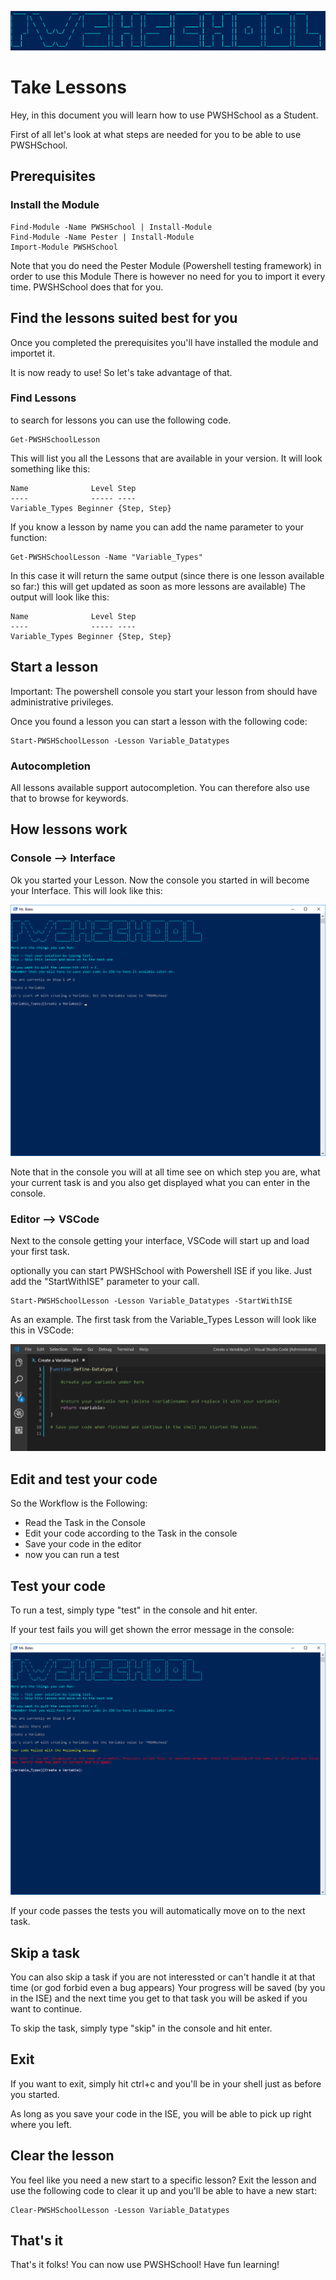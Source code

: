 ![PWSHSchool](../Img/PWSHSchool.png)

# Take Lessons

Hey, in this document you will learn how to use PWSHSchool as a Student. 

First of all let's look at what steps are needed for you to be able to use PWSHSchool.

## Prerequisites

### Install the Module

```
Find-Module -Name PWSHSchool | Install-Module
Find-Module -Name Pester | Install-Module
Import-Module PWSHSchool
```

Note that you do need the Pester Module (Powershell testing framework) in order to use this Module
There is however no need for you to import it every time. PWSHSchool does that for you.

## Find the lessons suited best for you

Once you completed the prerequisites you'll have installed the module and importet it.

It is now ready to use! So let's take advantage of that.

### Find Lessons

to search for lessons you can use the following code.

```
Get-PWSHSchoolLesson
```

This will list you all the Lessons that are available in your version. It will look something like this:
```
Name              Level Step
----              ----- ----
Variable_Types Beginner {Step, Step}
```

If you know a lesson by name you can add the name parameter to your function:

```
Get-PWSHSchoolLesson -Name "Variable_Types"
```

In this case it will return the same output (since there is one lesson available so far:) this will get updated as soon as more lessons are available) The output will look like this:
```
Name              Level Step
----              ----- ----
Variable_Types Beginner {Step, Step}
```

## Start a lesson

Important: The powershell console you start your lesson from should have administrative privileges.

Once you found a lesson you can start a lesson with the following code:
```
Start-PWSHSchoolLesson -Lesson Variable_Datatypes
```
### Autocompletion
All lessons available support autocompletion. You can therefore also use that to browse for keywords.

## How lessons work

### Console --> Interface
Ok you started your Lesson. Now the console you started in will become your Interface. This will look like this:

![Console](../Img/Console.PNG)

Note that in the console you will at all time see on which step you are, what your current task is and you also
get displayed what you can enter in the console. 

### Editor --> VSCode
Next to the console getting your interface, VSCode will start up and load your first task.

optionally you can start PWSHSchool with Powershell ISE if you like. Just add the "StartWithISE" parameter to your call.

```
Start-PWSHSchoolLesson -Lesson Variable_Datatypes -StartWithISE
```

As an example. The first task from the Variable_Types Lesson will look like this in VSCode:

![ISETask](../Img/CodeTask.PNG)

## Edit and test your code

So the Workflow is the Following:

* Read the Task in the Console
* Edit your code according to the Task in the console
* Save your code in the editor 
* now you can run a test

## Test your code

To run a test, simply type "test" in the console and hit enter.

If your test fails you will get shown the error message in the console:

![ConsoleError](../Img/ConsoleError.PNG)

If your code passes the tests you will automatically move on to the next task.

## Skip a task

You can also skip a task if you are not interessted or can't handle it at that time (or god forbid even a bug appears)
Your progress will be saved (by you in the ISE) and the next time you get to that task you will be asked if you want to continue.

To skip the task, simply type "skip" in the console and hit enter.

## Exit 

If you want to exit, simply hit ctrl+c and you'll be in your shell just as before you started.

As long as you save your code in the ISE, you will be able to pick up right where you left.

## Clear the lesson

You feel like you need a new start to a specific lesson? Exit the lesson and use the following 
code to clear it up and you'll be able to have a new start:

```
Clear-PWSHSchoolLesson -Lesson Variable_Datatypes
```

## That's it

That's it folks! You can now use PWSHSchool! Have fun learning!
